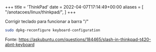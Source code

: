 +++
title = 'ThinkPad'
date = 2022-04-07T17:14:49+00:00
aliases = [
    "/anotacoes/linux/thinkpad/",
]
+++


Corrigir teclado para funcionar a barra "/"
```bash
sudo dpkg-reconfigure keyboard-configuration
```
Fonte: https://askubuntu.com/questions/184465/slash-in-thinkpad-t420-abnt-keyboard
